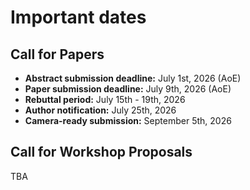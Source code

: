 # Important dates

## Call for Papers

* **Abstract submission deadline:** July 1st, 2026 (AoE)
* **Paper submission deadline:** July 9th, 2026 (AoE)
* **Rebuttal period:** July 15th - 19th, 2026
* **Author notification:** July 25th, 2026
* **Camera-ready submission:** September 5th, 2026

## Call for Workshop Proposals

TBA